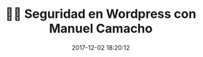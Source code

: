---
author_profile: false
title: "👨‍🏫 Seguridad en Wordpress con Manuel Camacho"
description: "🔐 Seguridad en Wordpress con Manuel Camacho"
excerpt: "🔐 Seguridad en Wordpress con Manuel Camacho"
header:
  video:
    id: LcquoWC_HY4
    provider: youtube
comments: true
date: 2017-12-02 18:20:12
tags:
# Autor, Editorial, Temática, Tipo de Música
- Manuel Camacho
categories:
- Videotutorial Wordpress
- Videotutorial Seguridad
sidebar:
- title: "Menú Videotutoriales"
  nav: vtuto
---